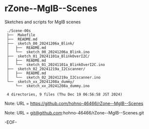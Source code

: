 # rZone--MgIB--Scenes

Sketches and scripts for MgIB scenes

     ./Scene-00s
     ├──  Makefile
     ├──  README.md
     ├──  sketch_00_20241206a_Blink/
     │   ├──  README.md
     │   └──  sketch_00_20241206a_Blink.ino
     ├──  sketch_01_20241101a_BlinkOverI2C/
     │   ├──  README.md
     │   └──  sketch_01_20241101a_BlinkOverI2C.ino
     ├──  sketch_02_20241219a_I2Cscanner/
     │   ├──  README.md
     │   └──  sketch_02_20241219a_I2Cscanner.ino
     └──  sketch_xx_20241208a_dummy/
         └──  sketch_xx_20241208a_dummy.ino
     
     4 directories, 9 files (Thu Dec 19 06:56:58 JST 2024)

<!--
    ./Scene-00s
     ├──  Makefile
     ├──  README.md
     ├──  sketch_00_20241206a_Blink/
     │   └──  sketch_00_20241206a_Blink.ino
     ├──  sketch_01_20241101a_BlinkOverI2C/
     │   └──  sketch_01_20241101a_BlinkOverI2C.ino
     └──  sketch_xx_20241208a_dummy/
         └──  sketch_xx_20241208a_dummy.ino
     
     4 directories, 5 files (Mon Dec  9 07:36:27 JST 2024)

#     ./Scene-00
#      ├──  Makefile
#      ├──  README.md
#      ├──  sketch_00_20241206a_Blink/
#      │   └──  sketch_00_20241206a_Blink.ino
#      └──  sketch_01_20241101a_BlinkOverI2C/
#          └──  sketch_01_20241101a_BlinkOverI2C.ino
#      
#      3 directories, 4 files (Fri Dec  6 06:52:10 JST 2024)
-->

Note: URL = https://github.com/hohno-46466/rZone--MgIB--Scenes

Note: URL = git@github.com:hohno-46466/rZone--MgIB--Scenes.git

-EOF-
